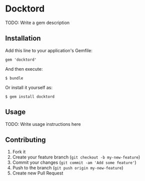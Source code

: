 # Docktord

TODO: Write a gem description

## Installation

Add this line to your application's Gemfile:

    gem 'docktord'

And then execute:

    $ bundle

Or install it yourself as:

    $ gem install docktord

## Usage

TODO: Write usage instructions here

## Contributing

1. Fork it
2. Create your feature branch (`git checkout -b my-new-feature`)
3. Commit your changes (`git commit -am 'Add some feature'`)
4. Push to the branch (`git push origin my-new-feature`)
5. Create new Pull Request
